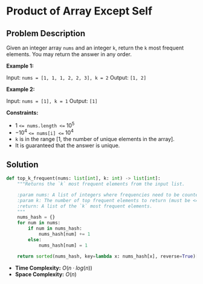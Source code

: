 # Product of Array Except Self

## Problem Description

Given an integer array `nums` and an integer `k`, return the `k` most frequent elements. 
You may return the answer in any order.

**Example 1:**

Input: `nums = [1, 1, 1, 2, 2, 3], k = 2`
Output: `[1, 2]`

**Example 2:**

Input: `nums = [1], k = 1`
Output: `[1]`

**Constraints:**


* $1$ `<= nums.length <=` $10^5$
* $-10^4$ `<= nums[i] <=` $10^4$
* `k` is in the range [1, the number of unique elements in the array].
* It is guaranteed that the answer is unique.

## Solution

```python
def top_k_frequent(nums: list[int], k: int) -> list[int]:
    """Returns the `k` most frequent elements from the input list.

    :param nums: A list of integers where frequencies need to be counted.
    :param k: The number of top frequent elements to return (must be <= unique elements in `nums`).
    :return: A list of the `k` most frequent elements.
    """
    nums_hash = {}
    for num in nums:
        if num in nums_hash:
            nums_hash[num] += 1
        else:
            nums_hash[num] = 1

    return sorted(nums_hash, key=lambda x: nums_hash[x], reverse=True)[:k]
```

* **Time Complexity:** $O(n \cdot log(n))$
* **Space Complexity:** $O(n)$
